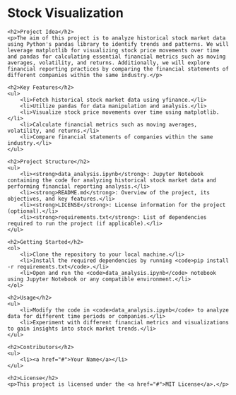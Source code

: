 <!DOCTYPE html>
<html lang="en">
<head>
    <meta charset="UTF-8">
    <meta name="viewport" content="width=device-width, initial-scale=1.0">
    <title>CT2. Finance and Financial Reporting</title>
</head>
<body>
    <h1>Stock Visualization</h1>

    <h2>Project Idea</h2>
    <p>The aim of this project is to analyze historical stock market data using Python's pandas library to identify trends and patterns. We will leverage matplotlib for visualizing stock price movements over time and pandas for calculating essential financial metrics such as moving averages, volatility, and returns. Additionally, we will explore financial reporting practices by comparing the financial statements of different companies within the same industry.</p>

    <h2>Key Features</h2>
    <ul>
        <li>Fetch historical stock market data using yfinance.</li>
        <li>Utilize pandas for data manipulation and analysis.</li>
        <li>Visualize stock price movements over time using matplotlib.</li>
        <li>Calculate financial metrics such as moving averages, volatility, and returns.</li>
        <li>Compare financial statements of companies within the same industry.</li>
    </ul>
  
    <h2>Project Structure</h2>
    <ul>
        <li><strong>data_analysis.ipynb</strong>: Jupyter Notebook containing the code for analyzing historical stock market data and performing financial reporting analysis.</li>
        <li><strong>README.md</strong>: Overview of the project, its objectives, and key features.</li>
        <li><strong>LICENSE</strong>: License information for the project (optional).</li>
        <li><strong>requirements.txt</strong>: List of dependencies required to run the project (if applicable).</li>
    </ul>

    <h2>Getting Started</h2>
    <ol>
        <li>Clone the repository to your local machine.</li>
        <li>Install the required dependencies by running <code>pip install -r requirements.txt</code>.</li>
        <li>Open and run the <code>data_analysis.ipynb</code> notebook using Jupyter Notebook or any compatible environment.</li>
    </ol>

    <h2>Usage</h2>
    <ul>
        <li>Modify the code in <code>data_analysis.ipynb</code> to analyze data for different time periods or companies.</li>
        <li>Experiment with different financial metrics and visualizations to gain insights into stock market trends.</li>
    </ul>

    <h2>Contributors</h2>
    <ul>
        <li><a href="#">Your Name</a></li>
    </ul>

    <h2>License</h2>
    <p>This project is licensed under the <a href="#">MIT License</a>.</p>
</body>
</html>
